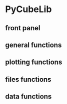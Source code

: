 # PyCubeLib



## front panel



## general functions



## plotting functions



## files functions



## data functions



